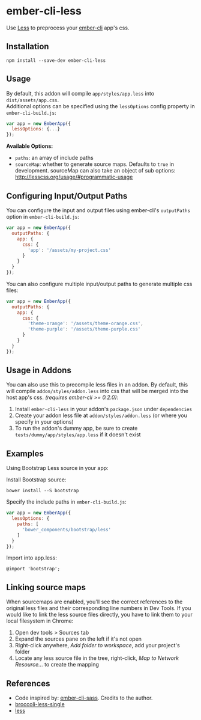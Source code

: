 # ember-cli-less

Use [Less](http://lesscss.org/) to preprocess your [ember-cli](http://www.ember-cli.com/) app's css.

## Installation

```
npm install --save-dev ember-cli-less
```

## Usage

By default, this addon will compile `app/styles/app.less` into `dist/assets/app.css`.  
Additional options can be specified using the `lessOptions` config property in `ember-cli-build.js`:

```javascript
var app = new EmberApp({
  lessOptions: {...}
});
```

**Available Options:**  
- `paths`: an array of include paths
- `sourceMap`: whether to generate source maps. Defaults to `true` in development.  sourceMap can also
take an object of sub options: http://lesscss.org/usage/#programmatic-usage

## Configuring Input/Output Paths

You can configure the input and output files using ember-cli's `outputPaths` option in `ember-cli-build.js`:
```javascript
var app = new EmberApp({
  outputPaths: {
    app: {
      css: {
        'app': '/assets/my-project.css'
      }
    }
  }
});
```

You can also configure multiple input/output paths to generate multiple css files:

```javascript
var app = new EmberApp({
  outputPaths: {
    app: {
      css: {
        'theme-orange': '/assets/theme-orange.css',
        'theme-purple': '/assets/theme-purple.css'
      }
    }
  }
});
```

## Usage in Addons

You can also use this to precompile less files in an addon. By default, this
will compile `addon/styles/addon.less` into css that will be merged into the
host app's css. *(requires ember-cli >= 0.2.0)*:

1. Install `ember-cli-less` in your addon's `package.json` under `dependencies`
2. Create your addon less file at `addon/styles/addon.less` (or where you specify in your options)
3. To run the addon's dummy app, be sure to create `tests/dummy/app/styles/app.less` if it doesn't exist

## Examples

Using Bootstrap Less source in your app:

Install Bootstrap source:  
```
bower install --S bootstrap
```

Specify the include paths in `ember-cli-build.js`:  
```javascript
var app = new EmberApp({
  lessOptions: {
    paths: [
      'bower_components/bootstrap/less'
    ]
  }
});
```

Import into app.less:  
```less
@import 'bootstrap';
```

## Linking source maps

When sourcemaps are enabled, you'll see the correct references to the original less files and their corresponding 
line numbers in Dev Tools. If you would like to link the less source files directly, you have to link them to 
your local filesystem in Chrome:

1. Open dev tools > Sources tab
2. Expand the sources pane on the left if it's not open
3. Right-click anywhere, _Add folder to workspace_, add your project's folder
4. Locate any less source file in the tree, right-click, _Map to Network Resource..._ to create the mapping

## References

- Code inspired by: [ember-cli-sass](https://github.com/aexmachina/ember-cli-sass). Credits to the author.
- [broccoli-less-single](https://github.com/gabrielgrant/broccoli-less-single)
- [less](https://github.com/less/less.js)
